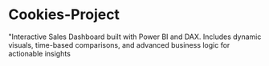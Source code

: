 # Cookies-Project
"Interactive Sales Dashboard built with Power BI and DAX. Includes dynamic visuals, time-based comparisons, and advanced business logic for actionable insights
